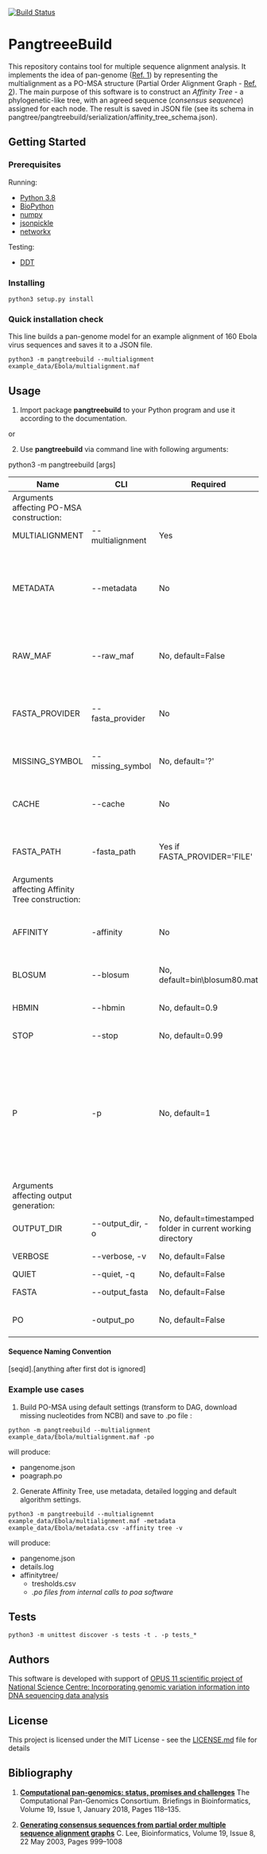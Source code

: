 [![Build Status](https://travis-ci.org/meoke/pangtree.svg?branch=master)](https://travis-ci.org/meoke/pangtree)

# PangtreeeBuild

This repository contains tool for multiple sequence alignment analysis. It implements the idea of pan-genome ([Ref. 1](https://doi.org/10.1093/bib/bbw089)) by representing the multialignment as a PO-MSA structure (Partial Order Alignment Graph - [Ref. 2](https://doi.org/10.1093/bioinformatics/btg109)). The main purpose of this software is to construct an *Affinity Tree* - a phylogenetic-like tree, with an agreed sequence (*consensus sequence*) assigned for each node. The result is saved in JSON file (see its schema in pangtree/pangtreebuild/serialization/affinity_tree_schema.json).

## Getting Started

### Prerequisites

Running:
* [Python 3.8](http://python.org)
* [BioPython](https://biopython.org/)
* [numpy](http://www.numpy.org/)
* [jsonpickle](http://jsonpickle.github.io/)
* [networkx](https://networkx.github.io/)

Testing:
* [DDT](https://github.com/txels/ddt)


### Installing

```
python3 setup.py install
```


### Quick installation check

This line builds a pan-genome model for an example alignment of 160 Ebola virus sequences and saves it to a JSON file.

```python3 -m pangtreebuild --multialignment example_data/Ebola/multialignment.maf```



## Usage

1. Import package **pangtreebuild** to your Python program and use it according to the documentation.

or

2. Use **pangtreebuild** via command line with following arguments:

python3 -m pangtreebuild [args]

| Name  | CLI | Required | Description
| ------------- | ------------- | ------- | ----------
| Arguments affecting PO-MSA construction: |
| MULTIALIGNMENT  | --multialignment  | Yes | Path to the mulitalignment file (.maf or .po)
| METADATA | --metadata | No | Optional information about sequences in csv format. The only required column: \'seqid\' and its value must match multialignment files identifiers as described in *Sequence Naming Convention* (below). Example: example_data/Ebola/metadata.csv
| RAW_MAF | --raw_maf | No, default=False | Build PO-MSA without transforming multialignment (MAF file) to DAG. PO-MSA built in this way does not reflect real life sequences.
| FASTA_PROVIDER | --fasta_provider | No | Nucleotides source if any residues are missed in the multialignment file. Possible values: 'ncbi', 'file'. If not specified: MISSING_NUCLEOTIDE is used.
| MISSING_SYMBOL | --missing_symbol | No, default='?' | Symbol for missing nucleotides used if no FASTA_PROVIDER is given.
| CACHE | --cache | No | If set, sequences downloaded from NCBI are stored on local disc and reused between program calls, used if FASTA_PROVIDER is 'ncbi'
| FASTA_PATH | -fasta_path | Yes if FASTA_PROVIDER='FILE' | Path to fasta file or zipped fasta files with whole sequences present in multialignment, used if FASTA_PROVIDER is 'FILE'.
| Arguments affecting Affinity Tree construction: |
| AFFINITY | -affinity | No | Possible values: 'TREE' (default algorithm, descibed in Documentation.md), 'POA' (simplified version, based solely on Ref. 2)
| BLOSUM | --blosum | No, default=bin\blosum80.mat |  Path to the blosum filem. Blosum file must include MISSING_NUCLEOTIDE. |
| HBMIN | --hbmin | No, default=0.9 | 'POA' parameter. The minimum value of sequence compatibility to generated consensus.
| STOP | --stop | No, default=0.99 | 'TREE' parameter. Minimum value of compatibility in tree leaves.
| P | -p | No, default=1 | 'TREE' parameter. It changes the linear meaning of compatiblities during cutoff finding because the compatibilities are raised to the power o P. For P from range [0,1] it decreases distances between small compatibilities and increases distances between the bigger ones. For p > 1 it increases distances between small compatibilities and decreases distances between the bigger ones.
| Arguments affecting output generation: |
| OUTPUT_DIR | --output_dir, -o | No, default=timestamped folder in current working directory | Output directory path.
| VERBOSE | --verbose, -v | No, default=False | Set if detailed log files must be produced.
| QUIET | --quiet, -q | No, default=False | Set to turn off console logging.
| FASTA | --output_fasta | No, default=False | Set to create fasta files with consensuses.
| PO | -output_po | No, default=False | Set to create po file with multialignment (without consensuses).

#### Sequence Naming Convention

[seqid].[anything after first dot is ignored]

### Example use cases
1. Build PO-MSA using default settings (transform to DAG, download missing nucleotides from NCBI) and save to .po file :
```
python -m pangtreebuild --multialignment example_data/Ebola/multialignment.maf -po

```
will produce:

- pangenome.json
- poagraph.po

2. Generate Affinity Tree, use metadata, detailed logging and default algorithm settings.
```
python3 -m pangtreebuild --multialignemnt example_data/Ebola/multialignment.maf -metadata example_data/Ebola/metadata.csv -affinity tree -v
```
will produce:

- pangenome.json
- details.log
- affinitytree/
    - tresholds.csv
    - *.po files from internal calls to poa software*


## Tests
```
python3 -m unittest discover -s tests -t . -p tests_*
```

## Authors
This software is developed with support of [OPUS 11 scientific project of National Science Centre:  Incorporating genomic variation information 
into DNA sequencing data analysis](https://www.mimuw.edu.pl/~dojer/rmg/)


## License

This project is licensed under the MIT License - see the [LICENSE.md](LICENSE.md) file for details

## Bibliography
1. [**Computational pan-genomics: status, promises and challenges**](https://doi.org/10.1093/bib/bbw089) 
The Computational Pan-Genomics Consortium. Briefings in Bioinformatics, Volume 19, Issue 1, January 2018, Pages 118–135.

2. [**Generating consensus sequences from partial order multiple sequence alignment graphs**](https://doi.org/10.1093/bioinformatics/btg109) C. Lee, Bioinformatics, Volume 19, Issue 8, 22 May 2003, Pages 999–1008
                        
